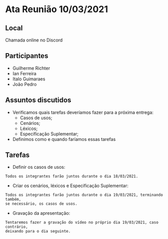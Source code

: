 # Ata Reunião 10/03/2021

## Local
Chamada online no Discord

## Participantes

- Guilherme Richter
- Ian Ferreira
- Italo Guimaraes
- João Pedro

## Assuntos discutidos

- Verificamos quais tarefas deveríamos fazer para a próxima entrega:
    - Casos de usos;
    - Cenários;
    - Léxicos;
    - Especificação Suplementar;
- Definimos como e quando faríamos essas tarefas

## Tarefas

- Definir os casos de usos:
```
Todos os integrantes farão juntos durante o dia 18/03/2021.
```

- Criar os cenários, léxicos e Especificação Suplementar:
```
Todos os integrantes farão juntos durante o dia 19/03/2021, terminando também,
se necessário, os casos de usos.
```

- Gravação da apresentação:
```
Tentaremos fazer a gravação do vídeo no próprio dia 19/03/2021, caso contrário,
deixando para o dia seguinte.
```
